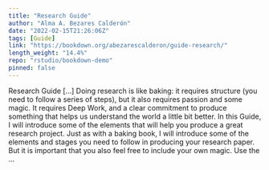 ```yaml
---
title: "Research Guide"
author: "Alma A. Bezares Calderón"
date: "2022-02-15T21:26:06Z"
tags: [Guide]
link: "https://bookdown.org/abezarescalderon/guide-research/"
length_weight: "14.4%"
repo: "rstudio/bookdown-demo"
pinned: false
---
```


Research Guide [...] Doing research is like baking: it requires structure (you need to follow a series of steps), but it also requires passion and some magic. It requires Deep Work, and a clear commitment to produce something that helps us understand the world a little bit better. In this Guide, I will introduce some of the elements that will help you produce a great research project. Just as with a baking book, I will introduce some of the elements and stages you need to follow in producing your research paper. But it is important that you also feel free to include your own magic. Use the ...
